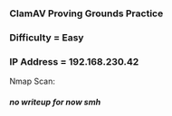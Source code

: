 ### ClamAV Proving Grounds Practice

### Difficulty = Easy

### IP Address = 192.168.230.42

Nmap Scan:

##### no writeup for now smh 
